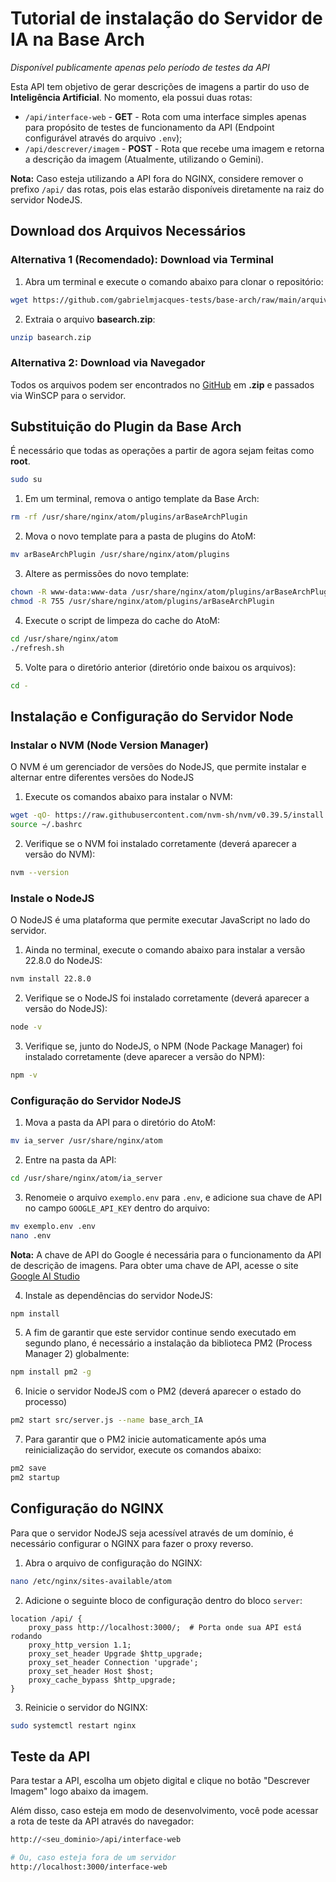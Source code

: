 # Tutorial de instalação do Servidor de IA na Base Arch

*Disponível publicamente apenas pelo período de testes da API*

Esta API tem objetivo de gerar descrições de imagens a partir do uso de **Inteligência Artificial**.
No momento, ela possui duas rotas:
* ```/api/interface-web``` - **GET** - Rota com uma interface simples apenas para propósito de testes de funcionamento da API (Endpoint configurável através do arquivo `.env`);
* ```/api/descrever/imagem``` - **POST** - Rota que recebe uma imagem e retorna a descrição da imagem (Atualmente, utilizando o Gemini).

**Nota:** Caso esteja utilizando a API fora do NGINX, considere remover o prefixo `/api/` das rotas, pois elas estarão disponíveis diretamente na raiz do servidor NodeJS.

## Download dos Arquivos Necessários

### Alternativa 1 (Recomendado): Download via Terminal
1. Abra um terminal e execute o comando abaixo para clonar o repositório:
```bash
wget https://github.com/gabrielmjacques-tests/base-arch/raw/main/arquivos_instalacao/basearch.zip
```

2. Extraia o arquivo **basearch.zip**:
```bash
unzip basearch.zip
```

### Alternativa 2: Download via Navegador
Todos os arquivos podem ser encontrados no [GitHub](https://github.com/gabrielmjacques-tests/base-arch) em **.zip** e passados via WinSCP para o servidor.




## Substituição do Plugin da Base Arch
É necessário que todas as operações a partir de agora sejam feitas como **root**.
```bash
sudo su
```

1. Em um terminal, remova o antigo template da Base Arch:
```bash
rm -rf /usr/share/nginx/atom/plugins/arBaseArchPlugin
```

2. Mova o novo template para a pasta de plugins do AtoM:
```bash
mv arBaseArchPlugin /usr/share/nginx/atom/plugins
```

3. Altere as permissões do novo template:
```bash
chown -R www-data:www-data /usr/share/nginx/atom/plugins/arBaseArchPlugin
chmod -R 755 /usr/share/nginx/atom/plugins/arBaseArchPlugin
```

4. Execute o script de limpeza do cache do AtoM:
```bash
cd /usr/share/nginx/atom
./refresh.sh
```

5. Volte para o diretório anterior (diretório onde baixou os arquivos):
```bash
cd -
```



## Instalação e Configuração do Servidor Node

### Instalar o NVM (Node Version Manager)
O NVM é um gerenciador de versões do NodeJS, que permite instalar e alternar entre diferentes versões do NodeJS

1. Execute os comandos abaixo para instalar o NVM:
```bash
wget -qO- https://raw.githubusercontent.com/nvm-sh/nvm/v0.39.5/install.sh | bash
source ~/.bashrc
```

2. Verifique se o NVM foi instalado corretamente (deverá aparecer a versão do NVM):
```bash
nvm --version
```

### Instale o NodeJS
O NodeJS é uma plataforma que permite executar JavaScript no lado do servidor.

1. Ainda no terminal, execute o comando abaixo para instalar a versão 22.8.0 do NodeJS:
```bash
nvm install 22.8.0
```
2. Verifique se o NodeJS foi instalado corretamente (deverá aparecer a versão do NodeJS):
```bash
node -v
```

3. Verifique se, junto do NodeJS, o NPM (Node Package Manager) foi instalado corretamente (deve aparecer a versão do NPM):
```bash
npm -v
```

### Configuração do Servidor NodeJS
1. Mova a pasta da API para o diretório do AtoM:
```bash
mv ia_server /usr/share/nginx/atom
```

2. Entre na pasta da API:
```bash
cd /usr/share/nginx/atom/ia_server
```

3. Renomeie o arquivo `exemplo.env` para `.env`, e adicione sua chave de API no campo `GOOGLE_API_KEY` dentro do arquivo: 
```bash
mv exemplo.env .env
nano .env
```
**Nota:** A chave de API do Google é necessária para o funcionamento da API de descrição de imagens. Para obter uma chave de API, acesse o site [Google AI Studio](https://aistudio.google.com/app/apikey)

4. Instale as dependências do servidor NodeJS:
```bash
npm install
```

5. A fim de garantir que este servidor continue sendo executado em segundo plano, é necessário a instalação da biblioteca PM2 (Process Manager 2) globalmente:
```bash
npm install pm2 -g
```

6. Inicie o servidor NodeJS com o PM2 (deverá aparecer o estado do processo)
```bash
pm2 start src/server.js --name base_arch_IA
```

7. Para garantir que o PM2 inicie automaticamente após uma reinicialização do servidor, execute os comandos abaixo:
```bash
pm2 save
pm2 startup
```


## Configuração do NGINX
Para que o servidor NodeJS seja acessível através de um domínio, é necessário configurar o NGINX para fazer o proxy reverso.

1. Abra o arquivo de configuração do NGINX:
```bash
nano /etc/nginx/sites-available/atom
```

2. Adicione o seguinte bloco de configuração dentro do bloco `server`:
```nginx
location /api/ {
    proxy_pass http://localhost:3000/;  # Porta onde sua API está rodando
    proxy_http_version 1.1;
    proxy_set_header Upgrade $http_upgrade;
    proxy_set_header Connection 'upgrade';
    proxy_set_header Host $host;
    proxy_cache_bypass $http_upgrade;
}
```

3. Reinicie o servidor do NGINX:
```bash
sudo systemctl restart nginx
```

## Teste da API
Para testar a API, escolha um objeto digital e clique no botão "Descrever Imagem" logo abaixo da imagem.

Além disso, caso esteja em modo de desenvolvimento, você pode acessar a rota de teste da API através do navegador:
```bash
http://<seu_dominio>/api/interface-web

# Ou, caso esteja fora de um servidor
http://localhost:3000/interface-web
```